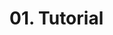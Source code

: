 # 01. Tutorial

<code-block src="/Language/kotlin/10_ScopeFunctions/01_Tutorials/ScopeFunctions.kt" lang="kotlin"/>
